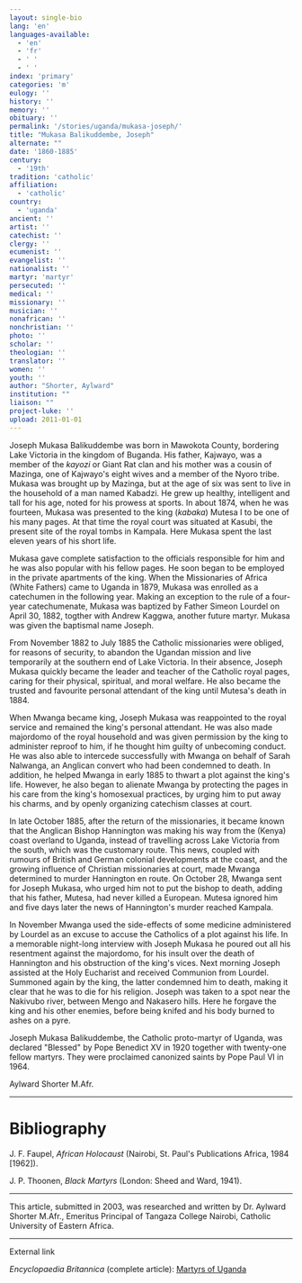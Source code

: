```yaml
---
layout: single-bio
lang: 'en'
languages-available:
  - 'en'
  - 'fr'
  - ' '
  - ' '
index: 'primary'
categories: 'm'
eulogy: ''
history: ''
memory: ''
obituary: ''
permalink: '/stories/uganda/mukasa-joseph/'
title: "Mukasa Balikuddembe, Joseph"
alternate: ""
date: '1860-1885'
century:
  - '19th'
tradition: 'catholic'
affiliation:
  - 'catholic'
country:
  - 'uganda'
ancient: ''
artist: ''
catechist: ''
clergy: ''
ecumenist: ''
evangelist: ''
nationalist: ''
martyr: 'martyr'
persecuted: ''
medical: ''
missionary: ''
musician: ''
nonafrican: ''
nonchristian: ''
photo: ''
scholar: ''
theologian: ''
translator: ''
women: ''
youth: ''
author: "Shorter, Aylward"
institution: ""
liaison: ""
project-luke: ''
upload: 2011-01-01
---
```




Joseph Mukasa Balikuddembe was born in Mawokota County, bordering Lake Victoria in the kingdom of  Buganda. His father, Kajwayo, was a member of the *kayozi* or Giant Rat clan and his mother was a cousin of Mazinga, one of Kajwayo's eight wives and a member of the Nyoro tribe. Mukasa was brought up by Mazinga, but at the age of six was sent to live in the household of a man named Kabadzi. He grew up healthy, intelligent and tall for his age, noted for his prowess at sports. In about 1874, when he was fourteen, Mukasa was presented to the king (*kabaka*) Mutesa I to be one of his many pages. At that time the royal court was situated at Kasubi, the present site of the royal tombs in Kampala. Here Mukasa spent the last eleven years of his short life.

Mukasa gave complete satisfaction to the officials responsible for him and he was also popular with his fellow pages. He soon began to be employed in the private apartments of the king. When the Missionaries of Africa (White Fathers) came to Uganda in 1879, Mukasa was enrolled as a catechumen in the following year. Making an exception to the rule of  a four-year catechumenate, Mukasa was baptized by Father Simeon Lourdel on April 30, 1882, togther with Andrew Kaggwa, another future martyr. Mukasa was given the baptismal name Joseph.

From November 1882 to July 1885 the Catholic missionaries were obliged, for reasons of security, to abandon the Ugandan mission and live temporarily at the southern end of Lake Victoria. In their absence, Joseph Mukasa quickly became the leader and teacher of the Catholic royal pages, caring for their physical, spiritual, and moral welfare. He also became the trusted and favourite personal attendant of the king until Mutesa's death in 1884.

When Mwanga became king, Joseph Mukasa was reappointed to the royal service and remained the king's personal attendant. He was also made majordomo of the royal household and was given permission by the king to administer reproof to him, if he thought him guilty of unbecoming conduct. He was also able to intercede successfully with Mwanga on behalf of  Sarah Nalwanga, an Anglican convert who had been condemned to death. In addition, he helped Mwanga in early 1885 to thwart a plot against the king's life. However, he also began to alienate Mwanga by protecting the pages in his care from the king's homosexual practices, by urging him to put away his charms, and by openly organizing catechism classes at court.

In late October 1885, after the return of the missionaries, it became known that the Anglican Bishop Hannington was making his way from the (Kenya) coast overland to Uganda, instead of travelling across Lake Victoria from the south, which was the customary route. This news, coupled with rumours of British and German colonial developments at the coast, and the growing influence of  Christian missionaries at court, made Mwanga determined to murder Hannington en route. On October 28, Mwanga sent for Joseph Mukasa, who urged him not to put the bishop to death, adding that his father, Mutesa, had never killed a European. Mutesa ignored him and five days later the news of Hannington's murder reached Kampala.

In November Mwanga used the side-effects of  some medicine administered by Lourdel as an excuse to accuse the Catholics of a plot against his life. In a memorable night-long interview with Joseph Mukasa he poured out all his resentment against the majordomo, for his insult over the death of Hannington and his obstruction of  the king's vices. Next morning Joseph assisted at the Holy Eucharist and received Communion from Lourdel. Summoned again by the king, the latter condemned him to death, making it clear that he was to die for his religion. Joseph was taken to a spot near the Nakivubo river, between Mengo and Nakasero hills. Here he forgave the king and his other enemies, before being knifed and his body burned to ashes on a pyre.

Joseph Mukasa Balikuddembe,  the Catholic proto-martyr of Uganda, was declared "Blessed" by Pope Benedict XV in 1920 together with twenty-one fellow martyrs. They were proclaimed canonized saints by Pope Paul VI in 1964.

Aylward Shorter M.Afr.

---

# Bibliography

J. F. Faupel, *African Holocaust* (Nairobi, St. Paul's Publications Africa, 1984 [1962]).

J. P. Thoonen, *Black Martyrs* (London: Sheed and Ward, 1941).

---

This article, submitted in 2003, was researched and written by Dr. Aylward Shorter M.Afr., Emeritus Principal of Tangaza College Nairobi, Catholic University of Eastern Africa.

---

External link

*Encyclopaedia Britannica*  (complete article): [ Martyrs of Uganda](http://www.britannica.com/eb/article-9074103/Martyrs-of-Uganda)
